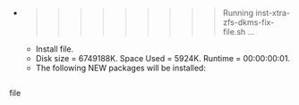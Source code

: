 * >>>>>>>>> Running inst-xtra-zfs-dkms-fix-file.sh ...
  * Install file.
  * Disk size = 6749188K. Space Used = 5924K. Runtime = 00:00:00:01.
  * The following NEW packages will be installed:
  ```bash
file
  ```
